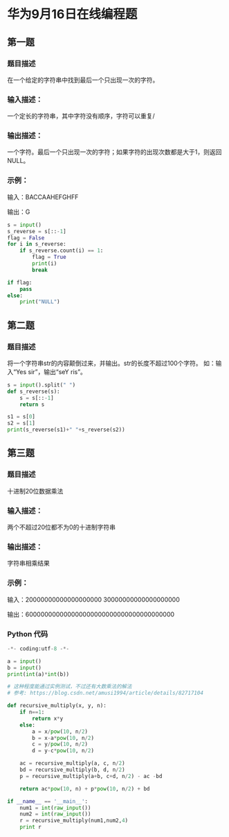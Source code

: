 # 华为9月16日在线编程题

## 第一题

### 题目描述

在一个给定的字符串中找到最后一个只出现一次的字符。

### 输入描述：

一个定长的字符串，其中字符没有顺序，字符可以重复/

### 输出描述：

一个字符。最后一个只出现一次的字符；如果字符的出现次数都是大于1，则返回NULL。

### 示例：

输入：BACCAAHEFGHFF

输出：G

``` python
s = input()
s_reverse = s[::-1]
flag = False
for i in s_reverse:
    if s_reverse.count(i) == 1:
        flag = True
        print(i)
        break

if flag:
    pass
else:
    print("NULL")
```

## 第二题

### 题目描述

将一个字符串str的内容颠倒过来，并输出。str的长度不超过100个字符。 如：输入“Yes sir”，输出“seY ris”。

``` python
s = input().split(" ")
def s_reverse(s):
    s = s[::-1]
    return s

s1 = s[0]
s2 = s[1]
print(s_reverse(s1)+" "+s_reverse(s2))
```

## 第三题

### 题目描述

十进制20位数据乘法

### 输入描述：

两个不超过20位都不为0的十进制字符串

### 输出描述：

字符串相乘结果

### 示例：

输入：20000000000000000000 30000000000000000000

输出：600000000000000000000000000000000000000

### Python 代码

``` python
-*- coding:utf-8 -*-

a = input()
b = input()
print(int(a)*int(b))

# 这种程度能通过实例测试，不过还有大数乘法的解法
# 参考: https://blog.csdn.net/amusi1994/article/details/82717104

def recursive_multiply(x, y, n):
    if n==1:
        return x*y
    else:
        a = x/pow(10, n/2)
        b = x-a*pow(10, n/2)
        c = y/pow(10, n/2)
        d = y-c*pow(10, n/2)

    ac = recursive_multiply(a, c, n/2)
    bd = recursive_multiply(b, d, n/2)
    p = recursive_multiply(a+b, c+d, n/2) - ac -bd

    return ac*pow(10, n) + p*pow(10, n/2) + bd

if __name__ == '__main__':
    num1 = int(raw_input())
    num2 = int(raw_input())
    r = recursive_multiply(num1,num2,4)
    print r
```
